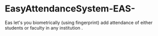 # EasyAttendanceSystem-EAS-
Eas let's you biometrically (using fingerprint) add attendance of either students or faculty in any institution .
